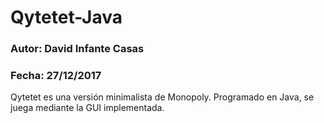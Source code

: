 # Qytetet-Java

### Autor: David Infante Casas
### Fecha: 27/12/2017

Qytetet es una versión minimalista de Monopoly.
Programado en Java, se juega mediante la GUI implementada.
